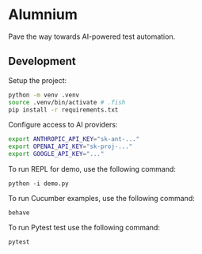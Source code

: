# Alumnium

Pave the way towards AI-powered test automation.

## Development

Setup the project:

```bash
python -m venv .venv
source .venv/bin/activate # .fish
pip install -r requirements.txt
```

Configure access to AI providers:

```bash
export ANTHROPIC_API_KEY="sk-ant-..."
export OPENAI_API_KEY="sk-proj-..."
export GOOGLE_API_KEY="..."
```

To run REPL for demo, use the following command:

```
python -i demo.py
```

To run Cucumber examples, use the following command:

```
behave
```

To run Pytest test use the following command:

```
pytest
```
